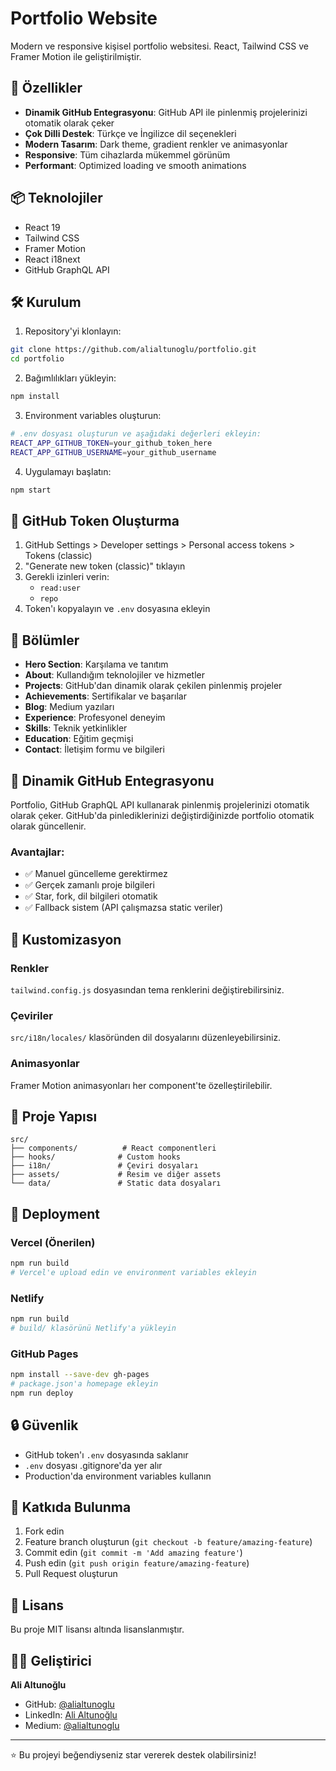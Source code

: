 # Portfolio Website

Modern ve responsive kişisel portfolio websitesi. React, Tailwind CSS ve Framer Motion ile geliştirilmiştir.

## 🚀 Özellikler

- **Dinamik GitHub Entegrasyonu**: GitHub API ile pinlenmiş projelerinizi otomatik olarak çeker
- **Çok Dilli Destek**: Türkçe ve İngilizce dil seçenekleri
- **Modern Tasarım**: Dark theme, gradient renkler ve animasyonlar
- **Responsive**: Tüm cihazlarda mükemmel görünüm
- **Performant**: Optimized loading ve smooth animations

## 📦 Teknolojiler

- React 19
- Tailwind CSS
- Framer Motion
- React i18next
- GitHub GraphQL API

## 🛠️ Kurulum

1. Repository'yi klonlayın:
```bash
git clone https://github.com/alialtunoglu/portfolio.git
cd portfolio
```

2. Bağımlılıkları yükleyin:
```bash
npm install
```

3. Environment variables oluşturun:
```bash
# .env dosyası oluşturun ve aşağıdaki değerleri ekleyin:
REACT_APP_GITHUB_TOKEN=your_github_token_here
REACT_APP_GITHUB_USERNAME=your_github_username
```

4. Uygulamayı başlatın:
```bash
npm start
```

## 🔧 GitHub Token Oluşturma

1. GitHub Settings > Developer settings > Personal access tokens > Tokens (classic)
2. "Generate new token (classic)" tıklayın
3. Gerekli izinleri verin:
   - `read:user`
   - `repo`
4. Token'ı kopyalayın ve `.env` dosyasına ekleyin

## 📱 Bölümler

- **Hero Section**: Karşılama ve tanıtım
- **About**: Kullandığım teknolojiler ve hizmetler
- **Projects**: GitHub'dan dinamik olarak çekilen pinlenmiş projeler
- **Achievements**: Sertifikalar ve başarılar
- **Blog**: Medium yazıları
- **Experience**: Profesyonel deneyim
- **Skills**: Teknik yetkinlikler
- **Education**: Eğitim geçmişi
- **Contact**: İletişim formu ve bilgileri

## 🌟 Dinamik GitHub Entegrasyonu

Portfolio, GitHub GraphQL API kullanarak pinlenmiş projelerinizi otomatik olarak çeker. GitHub'da pinlediklerinizi değiştirdiğinizde portfolio otomatik olarak güncellenir.

### Avantajlar:
- ✅ Manuel güncelleme gerektirmez
- ✅ Gerçek zamanlı proje bilgileri
- ✅ Star, fork, dil bilgileri otomatik
- ✅ Fallback sistem (API çalışmazsa static veriler)

## 🎨 Kustomizasyon

### Renkler
`tailwind.config.js` dosyasından tema renklerini değiştirebilirsiniz.

### Çeviriler
`src/i18n/locales/` klasöründen dil dosyalarını düzenleyebilirsiniz.

### Animasyonlar
Framer Motion animasyonları her component'te özelleştirilebilir.

## 📁 Proje Yapısı

```
src/
├── components/          # React componentleri
├── hooks/              # Custom hooks
├── i18n/               # Çeviri dosyaları
├── assets/             # Resim ve diğer assets
└── data/               # Static data dosyaları
```

## 🚀 Deployment

### Vercel (Önerilen)
```bash
npm run build
# Vercel'e upload edin ve environment variables ekleyin
```

### Netlify
```bash
npm run build
# build/ klasörünü Netlify'a yükleyin
```

### GitHub Pages
```bash
npm install --save-dev gh-pages
# package.json'a homepage ekleyin
npm run deploy
```

## 🔒 Güvenlik

- GitHub token'ı `.env` dosyasında saklanır
- `.env` dosyası .gitignore'da yer alır
- Production'da environment variables kullanın

## 🤝 Katkıda Bulunma

1. Fork edin
2. Feature branch oluşturun (`git checkout -b feature/amazing-feature`)
3. Commit edin (`git commit -m 'Add amazing feature'`)
4. Push edin (`git push origin feature/amazing-feature`)
5. Pull Request oluşturun

## 📄 Lisans

Bu proje MIT lisansı altında lisanslanmıştır.

## 👨‍💻 Geliştirici

**Ali Altunoğlu**
- GitHub: [@alialtunoglu](https://github.com/alialtunoglu)
- LinkedIn: [Ali Altunoğlu](https://linkedin.com/in/alialtunoglu)
- Medium: [@alialtunoglu](https://medium.com/@alialtunoglu)

---

⭐ Bu projeyi beğendiyseniz star vererek destek olabilirsiniz!
